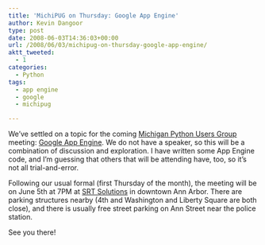 ```yaml
---
title: 'MichiPUG on Thursday: Google App Engine'
author: Kevin Dangoor
type: post
date: 2008-06-03T14:36:03+00:00
url: /2008/06/03/michipug-on-thursday-google-app-engine/
aktt_tweeted:
  - 1
categories:
  - Python
tags:
  - app engine
  - google
  - michipug

---
```

We&#8217;ve settled on a topic for the coming [Michigan Python Users Group][1] meeting: [Google App Engine][2]. We do not have a speaker, so this will be a combination of discussion and exploration. I have written some App Engine code, and I&#8217;m guessing that others that will be attending have, too, so it&#8217;s not all trial-and-error.

Following our usual formal (first Thursday of the month), the meeting will be on June 5th at 7PM at [SRT Solutions][3] in downtown Ann Arbor. There are parking structures nearby (4th and Washington and Liberty Square are both close), and there is usually free street parking on Ann Street near the police station.

See you there!

 [1]: http://groups.google.com/group/michipug/web/index-2
 [2]: http://code.google.com/appengine/
 [3]: http://srtsolutions.com/